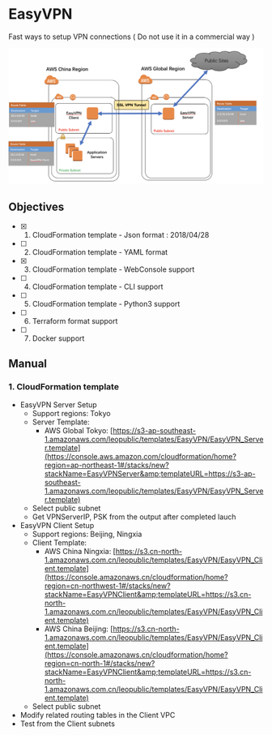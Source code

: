 # EasyVPN
Fast ways to setup VPN connections ( Do not use it in a commercial way )

![EasyVPN Architedcture](images/EasyVPNArch.png)

## Objectives
  - [X] 1. CloudFormation template - Json format : 2018/04/28
  - [ ] 2. CloudFormation template - YAML format
  - [X] 3. CloudFormation template - WebConsole support
  - [ ] 4. CloudFormation template - CLI support
  - [ ] 5. CloudFormation template - Python3 support
  - [ ] 6. Terraform format support
  - [ ] 7. Docker support
  
## Manual
### 1. CloudFormation template
 - EasyVPN Server Setup
    - Support regions: Tokyo
    - Server Template: 
      - AWS Global Tokyo: [https://s3-ap-southeast-1.amazonaws.com/leopublic/templates/EasyVPN/EasyVPN_Server.template](https://console.aws.amazon.com/cloudformation/home?region=ap-northeast-1#/stacks/new?stackName=EasyVPNServer&amp;templateURL=https://s3-ap-southeast-1.amazonaws.com/leopublic/templates/EasyVPN/EasyVPN_Server.template) 
	- Select public subnet
    - Get VPNServerIP, PSK from the output after completed lauch
 - EasyVPN Client Setup
    - Support regions: Beijing, Ningxia
    - Client Template: 
      - AWS China Ningxia: [https://s3.cn-north-1.amazonaws.com.cn/leopublic/templates/EasyVPN/EasyVPN_Client.template](https://console.amazonaws.cn/cloudformation/home?region=cn-northwest-1#/stacks/new?stackName=EasyVPNClient&amp;templateURL=https://s3.cn-north-1.amazonaws.com.cn/leopublic/templates/EasyVPN/EasyVPN_Client.template)
      - AWS China Beijing: [https://s3.cn-north-1.amazonaws.com.cn/leopublic/templates/EasyVPN/EasyVPN_Client.template](https://console.amazonaws.cn/cloudformation/home?region=cn-north-1#/stacks/new?stackName=EasyVPNClient&amp;templateURL=https://s3.cn-north-1.amazonaws.com.cn/leopublic/templates/EasyVPN/EasyVPN_Client.template)
    - Select public subnet
 - Modify related routing tables in the Client VPC
 - Test from the Client subnets




